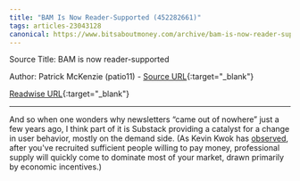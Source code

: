 ```yaml
---
title: "BAM Is Now Reader-Supported (452282661)"
tags: articles-23043128
canonical: https://www.bitsaboutmoney.com/archive/bam-is-now-reader-supported/
---
```


Source Title: BAM is now reader-supported

Author: Patrick McKenzie (patio11) - [Source URL](https://www.bitsaboutmoney.com/archive/bam-is-now-reader-supported/){:target="_blank"}

[Readwise URL](https://readwise.io/open/452282661){:target="_blank"}

---

And so when one wonders why newsletters “came out of nowhere” just a few years ago, I think part of it is Substack providing a catalyst for a change in user behavior, mostly on the demand side. (As Kevin Kwok has [observed](https://kwokchain.com/2020/01/23/underutilized-fixed-assets/), after you've recruited sufficient people willing to pay money, professional supply will quickly come to dominate most of your market, drawn primarily by economic incentives.)
